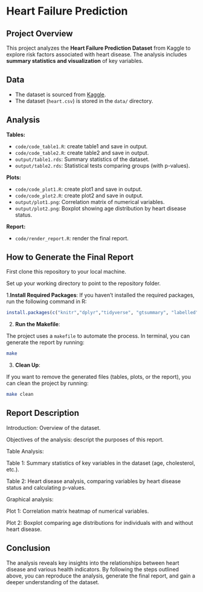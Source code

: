 
# Heart Failure Prediction

## Project Overview

This project analyzes the **Heart Failure Prediction Dataset** from Kaggle to explore risk factors associated with heart disease.
The analysis includes **summary statistics and visualization** of key variables.

## Data

-   The dataset is sourced from [Kaggle](https://www.kaggle.com/datasets/fedesoriano/heart-failure-prediction/data).
-   The dataset (`heart.csv`) is stored in the `data/` directory.

## Analysis

**Tables:**

-   `code/code_table1.R`: create table1 and save in output.
-   `code/code_table2.R`: create table2 and save in output.
-   `output/table1.rds`: Summary statistics of the dataset.
-   `output/table2.rds`: Statistical tests comparing groups (with p-values).

**Plots:**

-   `code/code_plot1.R`: create plot1 and save in output.
-   `code/code_plot2.R`: create plot2 and save in output.
-   `output/plot1.png`: Correlation matrix of numerical variables.
-   `output/plot2.png`: Boxplot showing age distribution by heart disease status.

**Report:**

-   `code/render_report.R`: render the final report.

## How to Generate the Final Report

First clone this repository to your local machine.

Set up your working directory to point to the repository folder.

1.**Install Required Packages**: If you haven’t installed the required packages, run the following command in R:

``` r
install.packages(c("knitr","dplyr","tidyverse", "gtsummary", "labelled","kableExtra", "ggplot2", "ggcorrplot", "here"))
```

2.  **Run the Makefile**:

The project uses a `makefile` to automate the process.
In terminal, you can generate the report by running:

``` bash
make
```

3.  **Clean Up**:

If you want to remove the generated files (tables, plots, or the report), you can clean the project by running:

``` bash
make clean
```

## Report Description

Introduction: Overview of the dataset.

Objectives of the analysis: descript the purposes of this report.

Table Analysis:

Table 1: Summary statistics of key variables in the dataset (age, cholesterol, etc.).

Table 2: Heart disease analysis, comparing variables by heart disease status and calculating p-values.

Graphical analysis:

Plot 1: Correlation matrix heatmap of numerical variables.

Plot 2: Boxplot comparing age distributions for individuals with and without heart disease.

## Conclusion

The analysis reveals key insights into the relationships between heart disease and various health indicators.
By following the steps outlined above, you can reproduce the analysis, generate the final report, and gain a deeper understanding of the dataset.
